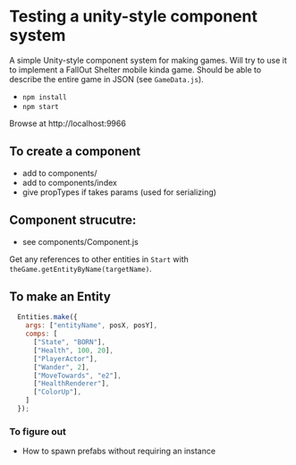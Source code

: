 # Testing a unity-style component system

A simple Unity-style component system for making games. Will try to use it to implement a FallOut Shelter mobile kinda game. Should be able to describe the entire game in JSON (see `GameData.js`).

* `npm install`
* `npm start`

Browse at http://localhost:9966

## To create a component

* add to components/
* add to components/index
* give propTypes if takes params (used for serializing)

## Component strucutre:

* see components/Component.js

Get any references to other entities in `Start` with `theGame.getEntityByName(targetName)`.

## To make an Entity

```js
  Entities.make({
    args: ["entityName", posX, posY],
    comps: [
      ["State", "BORN"],
      ["Health", 100, 20],
      ["PlayerActor"],
      ["Wander", 2],
      ["MoveTowards", "e2"],
      ["HealthRenderer"],
      ["ColorUp"],
    ]
  });
```


### To figure out

* How to spawn prefabs without requiring an instance
